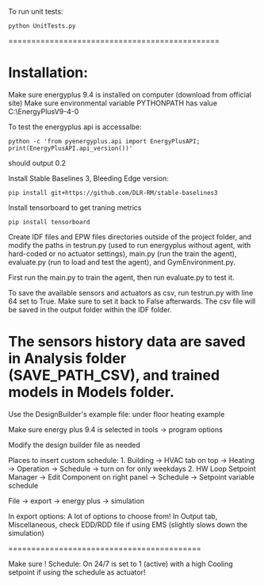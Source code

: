 To run unit tests: 

 ```shell
 python UnitTests.py
 ```

==============================================
# Installation: 

Make sure energyplus 9.4 is installed on computer (download from official site) 
Make sure environmental variable PYTHONPATH has value C:\EnergyPlusV9-4-0

To test the energyplus api is accessalbe: 

```shell
python -c 'from pyenergyplus.api import EnergyPlusAPI; print(EnergyPlusAPI.api_version())'
``` 
should output 0.2

Install Stable Baselines 3, Bleeding Edge version:
 ```shell
pip install git+https://github.com/DLR-RM/stable-baselines3
```

Install tensorboard to get traning metrics
 ```shell
 pip install tensorboard
 ```

Create IDF files and EPW files directories outside of the project folder, and modify the paths in testrun.py (used to run energyplus without agent, with hard-coded or no actuator settings), main.py (run the train the agent), evaluate.py (run to load and test the agent), and GymEnvironment.py. 

First run the main.py to train the agent, then run evaluate.py to test it. 

To save the available sensors and actuators as csv, run testrun.py with line 64 set to True. Make sure to set it back to False afterwards. The csv file will be saved in the output folder within the IDF folder. 

The sensors history data are saved in Analysis folder (SAVE_PATH_CSV), and trained models in Models folder. 
============================================

Use the DesignBuilder's example file: under floor heating example

Make sure energy plus 9.4 is selected in tools -> program options

Modify the design builder file as needed

Places to insert custom schedule: 
	1. Building -> HVAC tab on top -> Heating -> Operation -> Schedule -> turn on for only weekdays
	2. HW Loop Setpoint Manager -> Edit Component on right panel -> Schedule -> Setpoint variable schedule

File -> export -> energy plus -> simulation

In export options: 
	A lot of options to choose from! 
	In Output tab, Miscellaneous, check EDD/RDD file if using EMS (slightly slows down the simulation) 

==========================================

Make sure ! Schedule: On 24/7 is set to 1 (active) with a high Cooling setpoint if using the schedule as actuator! 
